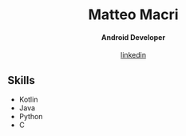 <h1 align="center"> Matteo Macri </h1>
<h4 align="center">Android Developer</h4>

<p align="center">
  <a href="https://www.linkedin.com/in/matteo-macr%C3%AD-997060193/" target="blank">
    linkedin
  </a>
</p>

<h2>Skills</h2>
<ul>
  <li>Kotlin</li>
  <li>Java</li>
  <li>Python</li>
  <li>C</li>
</ul>
